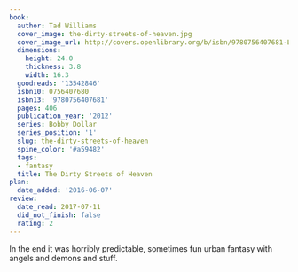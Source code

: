 ```yaml
---
book:
  author: Tad Williams
  cover_image: the-dirty-streets-of-heaven.jpg
  cover_image_url: http://covers.openlibrary.org/b/isbn/9780756407681-L.jpg
  dimensions:
    height: 24.0
    thickness: 3.8
    width: 16.3
  goodreads: '13542846'
  isbn10: 0756407680
  isbn13: '9780756407681'
  pages: 406
  publication_year: '2012'
  series: Bobby Dollar
  series_position: '1'
  slug: the-dirty-streets-of-heaven
  spine_color: '#a59482'
  tags:
  - fantasy
  title: The Dirty Streets of Heaven
plan:
  date_added: '2016-06-07'
review:
  date_read: 2017-07-11
  did_not_finish: false
  rating: 2
---
```


In the end it was horribly predictable, sometimes fun urban fantasy with angels and demons and stuff.
